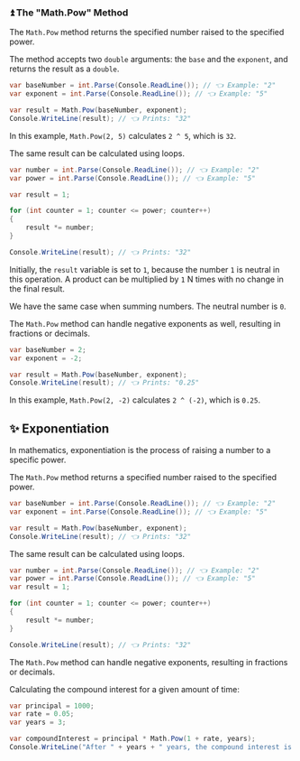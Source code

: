 ### ⏫ The "Math.Pow" Method

The `Math.Pow` method returns the specified number raised to the specified power.

The method accepts two `double` arguments: the `base` and the `exponent`, and returns the result as a `double`.

```csharp
var baseNumber = int.Parse(Console.ReadLine()); // 👈 Example: "2"
var exponent = int.Parse(Console.ReadLine()); // 👈 Example: "5"

var result = Math.Pow(baseNumber, exponent);
Console.WriteLine(result); // 👈 Prints: "32"
```

In this example, `Math.Pow(2, 5)` calculates `2 ^ 5`, which is `32`.

The same result can be calculated using loops.

```csharp
var number = int.Parse(Console.ReadLine()); // 👈 Example: "2"
var power = int.Parse(Console.ReadLine()); // 👈 Example: "5"

var result = 1;

for (int counter = 1; counter <= power; counter++)
{
	result *= number;
}

Console.WriteLine(result); // 👈 Prints: "32"
```

Initially, the `result` variable is set to `1`, because the number `1` is neutral in this operation. A product can be multiplied by `1` N times with no change in the final result.

We have the same case when summing numbers. The neutral number is `0`.

The `Math.Pow` method can handle negative exponents as well, resulting in fractions or decimals.

```csharp
var baseNumber = 2;
var exponent = -2;

var result = Math.Pow(baseNumber, exponent);
Console.WriteLine(result); // 👈 Prints: "0.25"
```

In this example, `Math.Pow(2, -2)` calculates `2 ^ (-2)`, which is `0.25`.

## ✨ Exponentiation

In mathematics, exponentiation is the process of raising a number to a specific power.

The `Math.Pow` method returns a specified number raised to the specified power.

```csharp
var baseNumber = int.Parse(Console.ReadLine()); // 👈 Example: "2"
var exponent = int.Parse(Console.ReadLine()); // 👈 Example: "5"

var result = Math.Pow(baseNumber, exponent);
Console.WriteLine(result); // 👈 Prints: "32"
```

The same result can be calculated using loops.

```csharp
var number = int.Parse(Console.ReadLine()); // 👈 Example: "2"
var power = int.Parse(Console.ReadLine()); // 👈 Example: "5"
var result = 1;

for (int counter = 1; counter <= power; counter++)
{
	result *= number;
}

Console.WriteLine(result); // 👈 Prints: "32"
```

The `Math.Pow` method can handle negative exponents, resulting in fractions or decimals.

Calculating the compound interest for a given amount of time:

```csharp
var principal = 1000;
var rate = 0.05;
var years = 3;

var compoundInterest = principal * Math.Pow(1 + rate, years);
Console.WriteLine("After " + years + " years, the compound interest is: " + compoundInterest + ".");
```